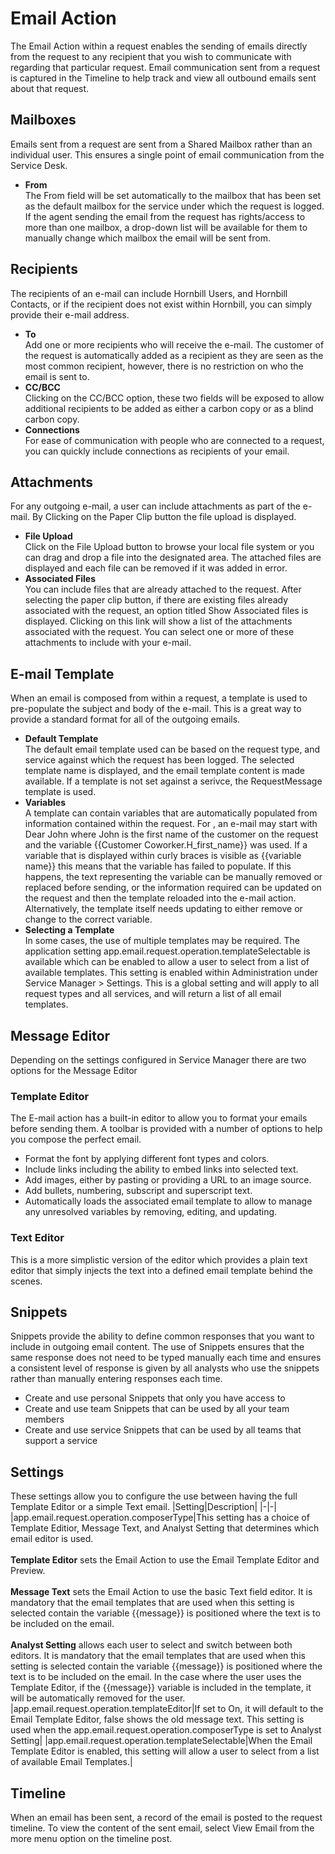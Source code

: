 # Email Action
The Email Action within a request enables the sending of emails directly from the request to any recipient that you wish to communicate with regarding that particular request. Email communication sent from a request is captured in the Timeline to help track and view all outbound emails sent about that request.

## Mailboxes
Emails sent from a request are sent from a Shared Mailbox rather than an individual user. This ensures a single point of email communication from the Service Desk.
* **From**<br>The From field will be set automatically to the mailbox that has been set as the default mailbox for the service under which the request is logged.
If the agent sending the email from the request has rights/access to more than one mailbox, a drop-down list will be available for them to manually change which mailbox the email will be sent from.

## Recipients
The recipients of an e-mail can include Hornbill Users, and Hornbill Contacts, or if the recipient does not exist within Hornbill, you can simply provide their e-mail address.
* **To**<br>Add one or more recipients who will receive the e-mail. The customer of the request is automatically added as a recipient as they are seen as the most common recipient, however, there is no restriction on who the email is sent to.
* **CC/BCC**<br>Clicking on the CC/BCC option, these two fields will be exposed to allow additional recipients to be added as either a carbon copy or as a blind carbon copy.
* **Connections**<br>For ease of communication with people who are connected to a request, you can quickly include connections as recipients of your email.

## Attachments
For any outgoing e-mail, a user can include attachments as part of the e-mail. By Clicking on the Paper Clip button the file upload is displayed.
* **File Upload**<br>Click on the File Upload button to browse your local file system or you can drag and drop a file into the designated area. The attached files are displayed and each file can be removed if it was added in error.
* **Associated Files**<br>You can include files that are already attached to the request. After selecting the paper clip button, if there are existing files already associated with the request, an option titled Show Associated files is displayed. Clicking on this link will show a list of the attachments associated with the request. You can select one or more of these attachments to include with your e-mail.

## E-mail Template
When an email is composed from within a request, a template is used to pre-populate the subject and body of the e-mail. This is a great way to provide a standard format for all of the outgoing emails.
* **Default Template**<br>The default email template used can be based on the request type, and service against which the request has been logged. The selected template name is displayed, and the email template content is made available. If a template is not set against a serivce, the RequestMessage template is used.
* **Variables**<br>A template can contain variables that are automatically populated from information contained within the request. For , an e-mail may start with Dear John where John is the first name of the customer on the request and the variable {{Customer Coworker.H_first_name}} was used. If a variable that is displayed within curly braces is visible as {{variable name}} this means that the variable has failed to populate. If this happens, the text representing the variable can be manually removed or replaced before sending, or the information required can be updated on the request and then the template reloaded into the e-mail action. Alternatively, the template itself needs updating to either remove or change to the correct variable.
* **Selecting a Template**<br>In some cases, the use of multiple templates may be required. The application setting app.email.request.operation.templateSelectable is available which can be enabled to allow a user to select from a list of available templates. This setting is enabled within Administration under Service Manager > Settings. This is a global setting and will apply to all request types and all services, and will return a list of all email templates.

## Message Editor
Depending on the settings configured in Service Manager there are two options for the Message Editor

### Template Editor
The E-mail action has a built-in editor to allow you to format your emails before sending them. A toolbar is provided with a number of options to help you compose the perfect email.
* Format the font by applying different font types and colors.
* Include links including the ability to embed links into selected text.
* Add images, either by pasting or providing a URL to an image source.
* Add bullets, numbering, subscript and superscript text.
* Automatically loads the associated email template to allow to manage any unresolved variables by removing, editing, and updating.

### Text Editor
This is a more simplistic version of the editor which provides a plain text editor that simply injects the text into a defined email template behind the scenes.

## Snippets
Snippets provide the ability to define common responses that you want to include in outgoing email content. The use of Snippets ensures that the same response does not need to be typed manually each time and ensures a consistent level of response is given by all analysts who use the snippets rather than manually entering responses each time.

* Create and use personal Snippets that only you have access to
* Create and use team Snippets that can be used by all your team members
* Create and use service Snippets that can be used by all teams that support a service

## Settings
These settings allow you to configure the use between having the full Template Editor or a simple Text email.
|Setting|Description|
|-|-|
|app.email.request.operation.composerType|This setting has a choice of Template Editior, Message Text, and Analyst Setting that determines which email editor is used. <br><br>**Template Editor** sets the Email Action to use the Email Template Editor and Preview. <br><br>**Message Text** sets the Email Action to use the basic Text field editor. It is mandatory that the email templates that are used when this setting is selected contain the variable {{message}} is positioned where the text is to be included on the email. <br><br>**Analyst Setting** allows each user to select and switch between both editors. It is mandatory that the email templates that are used when this setting is selected contain the variable {{message}} is positioned where the text is to be included on the email. In the case where the user uses the Template Editor, if the {{message}} variable is included in the template, it will be automatically removed for the user.
|app.email.request.operation.templateEditor|If set to On, it will default to the Email Template Editor, false shows the old message text. This setting is used when the app.email.request.operation.composerType is set to Analyst Setting|
|app.email.request.operation.templateSelectable|When the Email Template Editor is enabled, this setting will allow a user to select from a list of available Email Templates.|

## Timeline
When an email has been sent, a record of the email is posted to the request timeline. To view the content of the sent email, select View Email from the more menu option on the timeline post.